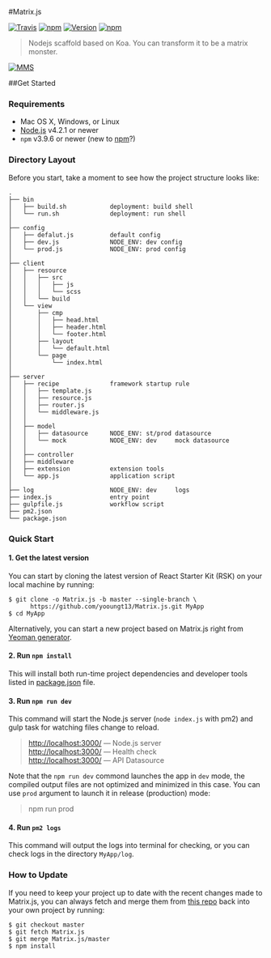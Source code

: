 #Matrix.js

[![Travis](https://img.shields.io/travis/yooungt13/Matrix.js.svg)](https://travis-ci.org/yooungt13/Matrix.js)
[![npm](https://img.shields.io/npm/dt/generator-werewolf.svg)](https://www.npmjs.com/package/generator-matrix)
[![Version](https://img.shields.io/npm/v/generator-matrix.svg)](https://www.npmjs.com/package/generator-matrix)
[![npm](https://img.shields.io/npm/l/generator-matrix.svg)]()

> Nodejs scaffold based on Koa. You can transform it to be a matrix monster.

[![MMS](http://static.hello13.net/img/mms.jpg)](http://weibo.com/MMS2015)


##Get Started

### Requirements

  * Mac OS X, Windows, or Linux
  * [Node.js](https://nodejs.org/) v4.2.1 or newer
  * `npm` v3.9.6 or newer (new to [npm](https://docs.npmjs.com/)?)


### Directory Layout

Before you start, take a moment to see how the project structure looks like:

```
.
├── bin
│   ├── build.sh            deployment: build shell
│   └── run.sh              deployment: run shell
│
├── config
│   ├── defalut.js          default config
│   ├── dev.js              NODE_ENV: dev config
│   └── prod.js             NODE_ENV: prod config
│
├── client
│   ├── resource
│   │   ├── src
│   │   │   ├── js
│   │   │   └── scss
│   │   └── build
│   └── view
│       ├── cmp
│       │   ├── head.html
│       │   ├── header.html
│       │   └── footer.html
│       ├── layout
│       │   └── default.html
│       └── page
│           └── index.html
│
├── server
│   ├── recipe              framework startup rule
│   │   ├── template.js
│   │   ├── resource.js
│   │   ├── router.js
│   │   └── middleware.js
│   │
│   ├── model
│   │   ├── datasource      NODE_ENV: st/prod datasource
│   │   └── mock            NODE_ENV: dev     mock datasource
│   │
│   ├── controller
│   ├── middleware
│   ├── extension           extension tools
│   └── app.js              application script
│
├── log                     NODE_ENV: dev     logs
├── index.js                entry point
├── gulpfile.js             workflow script
├── pm2.json
└── package.json
```

### Quick Start

#### 1. Get the latest version

You can start by cloning the latest version of React Starter Kit (RSK) on your
local machine by running:

```shell
$ git clone -o Matrix.js -b master --single-branch \
      https://github.com/yooungt13/Matrix.js.git MyApp
$ cd MyApp
```

Alternatively, you can start a new project based on Matrix.js right from [Yeoman generator](https://www.npmjs.com/package/generator-matrix).

#### 2. Run `npm install`

This will install both run-time project dependencies and developer tools listed
in [package.json](./package.json) file.

#### 3. Run `npm run dev`

This command will start the Node.js server (`node index.js` with pm2) and gulp task for watching files change to reload.

> [http://localhost:3000/](http://localhost:3000/) — Node.js server <br>
> [http://localhost:3000/](http://localhost:3000/teapot) — Health check<br>
> [http://localhost:3000/](http://localhost:3000/api/data) — API Datasource<br>

Note that the `npm run dev` commond launches the app in `dev` mode, the compiled output files are not optimized and minimized in this case. You can use `prod` argument to launch it in release (production) mode:

> npm run prod

#### 4. Run `pm2 logs`

This command will output the logs into terminal for checking, or you can check logs in the directory `MyApp/log`.

### How to Update

If you need to keep your project up to date with the recent changes made to Matrix.js,
you can always fetch and merge them from [this repo](https://github.com/yooungt13/Matrix.js)
back into your own project by running:

```shell
$ git checkout master
$ git fetch Matrix.js
$ git merge Matrix.js/master
$ npm install
```


